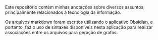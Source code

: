 Este repositório contém minhas anotações sobre diversos assuntos, principalmente relacionados à tecnologia da informação.

Os arquivos markdown foram escritos utilizando o aplicativo Obsidian, e portanto, faz o uso de sintaxes disponíveis nesta aplicação para realizar associações entre os arquivos para geração de grafos.